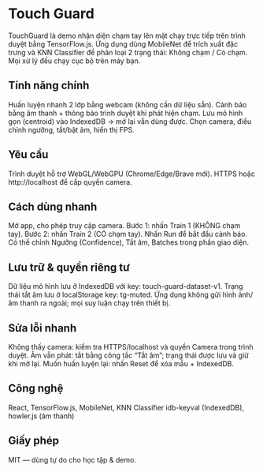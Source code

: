 # Touch Guard
TouchGuard là demo nhận diện chạm tay lên mặt chạy trực tiếp trên trình duyệt bằng TensorFlow.js. Ứng dụng dùng MobileNet để trích xuất đặc trưng và KNN Classifier để phân loại 2 trạng thái: Không chạm / Có chạm. Mọi xử lý đều chạy cục bộ trên máy bạn.

## Tính năng chính
Huấn luyện nhanh 2 lớp bằng webcam (không cần dữ liệu sẵn).
Cảnh báo bằng âm thanh + thông báo trình duyệt khi phát hiện chạm.
Lưu mô hình gọn (centroid) vào IndexedDB → mở lại vẫn dùng được.
Chọn camera, điều chỉnh ngưỡng, tắt/bật âm, hiển thị FPS.

## Yêu cầu
Trình duyệt hỗ trợ WebGL/WebGPU (Chrome/Edge/Brave mới).
HTTPS hoặc http://localhost để cấp quyền camera.

## Cách dùng nhanh
Mở app, cho phép truy cập camera.
Bước 1: nhấn Train 1 (KHÔNG chạm tay).
Bước 2: nhấn Train 2 (CÓ chạm tay).
Nhấn Run để bắt đầu cảnh báo.
Có thể chỉnh Ngưỡng (Confidence), Tắt âm, Batches trong phần giao diện.

## Lưu trữ & quyền riêng tư
Dữ liệu mô hình lưu ở IndexedDB với key: touch-guard-dataset-v1.
Trạng thái tắt âm lưu ở localStorage key: tg-muted.
Ứng dụng không gửi hình ảnh/âm thanh ra ngoài; mọi suy luận chạy trên thiết bị.

## Sửa lỗi nhanh
Không thấy camera: kiểm tra HTTPS/localhost và quyền Camera trong trình duyệt.
Âm vẫn phát: tắt bằng công tắc “Tắt âm”; trạng thái được lưu và giữ khi mở lại.
Muốn huấn luyện lại: nhấn Reset để xóa mẫu + IndexedDB.

## Công nghệ
React, TensorFlow.js, MobileNet, KNN Classifier
idb-keyval (IndexedDB), howler.js (âm thanh)

## Giấy phép
MIT — dùng tự do cho học tập & demo.